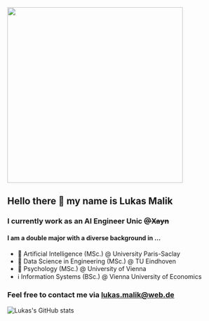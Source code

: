 <img src="https://i.redd.it/wbjwxvte4gt41.jpg" width="400">

## Hello there 👋 my name is Lukas Malik

### I currently work as an AI Engineer Unic <s>@Xayn</s>

#### I am a double major with a diverse background in ...
- 🤖 Artificial Intelligence (MSc.) @ University Paris-Saclay
- 🔬 Data Science in Engineering (MSc.) @ TU Eindhoven 
- 🧠 Psychology (MSc.) @ University of Vienna
- ℹ️ Information Systems (BSc.) @ Vienna University of Economics

### Feel free to contact me via lukas.malik@web.de 

![Lukas's GitHub stats](https://github-readme-stats.vercel.app/api?username=lumalik&count_private=true)
